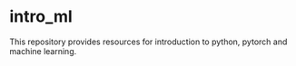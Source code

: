 # intro_ml

This repository provides resources for introduction to python, pytorch and machine learning.
